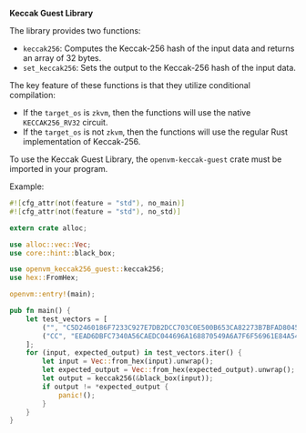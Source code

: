 **Keccak Guest Library**

The library provides two functions:

- `keccak256`: Computes the Keccak-256 hash of the input data and returns an array of 32 bytes.
- `set_keccak256`: Sets the output to the Keccak-256 hash of the input data.

The key feature of these functions is that they utilize conditional compilation:
- If the `target_os` is `zkvm`, then the functions will use the native `KECCAK256_RV32` circuit.
- If the `target_os` is not `zkvm`, then the functions will use the regular Rust implementation of Keccak-256.

To use the Keccak Guest Library, the `openvm-keccak-guest` crate must be imported in your program. 

Example:
```rust
#![cfg_attr(not(feature = "std"), no_main)]
#![cfg_attr(not(feature = "std"), no_std)]

extern crate alloc;

use alloc::vec::Vec;
use core::hint::black_box;

use openvm_keccak256_guest::keccak256;
use hex::FromHex;

openvm::entry!(main);

pub fn main() {
    let test_vectors = [
        ("", "C5D2460186F7233C927E7DB2DCC703C0E500B653CA82273B7BFAD8045D85A470"), // ShortMsgKAT_256 Len = 0
        ("CC", "EEAD6DBFC7340A56CAEDC044696A168870549A6A7F6F56961E84A54BD9970B8A"), // ShortMsgKAT_256 Len = 8
    ];
    for (input, expected_output) in test_vectors.iter() {
        let input = Vec::from_hex(input).unwrap();
        let expected_output = Vec::from_hex(expected_output).unwrap();
        let output = keccak256(&black_box(input));
        if output != *expected_output {
            panic!();
        }
    }
}
```

